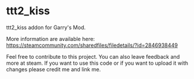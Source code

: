 # ttt2_kiss

ttt2_kiss addon for Garry's Mod.

More information are available here: 
https://steamcommunity.com/sharedfiles/filedetails/?id=2846938449

Feel free to contribute to this project. You can also leave feedback and more at steam. 
If you want to use this code or if you want to upload it with changes please credit me and link me.
